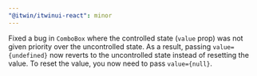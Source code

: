 ```yaml
---
"@itwin/itwinui-react": minor
---
```


Fixed a bug in `ComboBox` where the controlled state (`value` prop) was not given priority over the uncontrolled state. As a result, passing `value={undefined}` now reverts to the uncontrolled state instead of resetting the value. To reset the value, you now need to pass `value={null}`.

